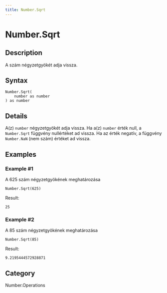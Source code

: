 ```yaml
---
title: Number.Sqrt
---
```


# Number.Sqrt


## Description

A szám négyzetgyökét adja vissza.


## Syntax

```powerquery
Number.Sqrt(
    number as number
) as number
```


## Details

A(z) <code>number</code> négyzetgyökét adja vissza.     Ha a(z) <code>number</code> érték null, a <code>Number.Sqrt</code> függvény nullértéket ad vissza. Ha az érték negatív, a függvény <code>Number.NaN</code> (nem szám) értéket ad vissza.


## Examples

### Example #1 
A 625 szám négyzetgyökének meghatározása
```powerquery
Number.Sqrt(625)
```

Result: 
```powerquery
25
```


### Example #2 
A 85 szám négyzetgyökének meghatározása
```powerquery
Number.Sqrt(85)
```

Result: 
```powerquery
9.2195444572928871
```




## Category
Number.Operations
